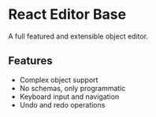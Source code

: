 # React Editor Base

A full featured and extensible object editor.

## Features

 * Complex object support
 * No schemas, only programmatic 
 * Keyboard input and navigation
 * Undo and redo operations
 
 